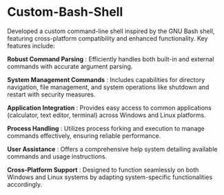 # Custom-Bash-Shell
Developed a custom command-line shell inspired by the GNU Bash shell, featuring cross-platform compatibility and enhanced functionality.
Key features include:

**Robust Command Parsing** : Efficiently handles both built-in and external commands with
accurate argument parsing.

**System Management Commands** : Includes capabilities for directory navigation, file
management, and system operations like shutdown and restart with security measures.

**Application Integration** : Provides easy access to common applications (calculator, text
editor, terminal) across Windows and Linux platforms.

**Process Handling** : Utilizes process forking and execution to manage commands effectively,
ensuring reliable performance.

**User Assistance** : Offers a comprehensive help system detailing available commands and
usage instructions.

**Cross-Platform Support** : Designed to function seamlessly on both Windows and Linux
systems by adapting system-specific functionalities accordingly.
